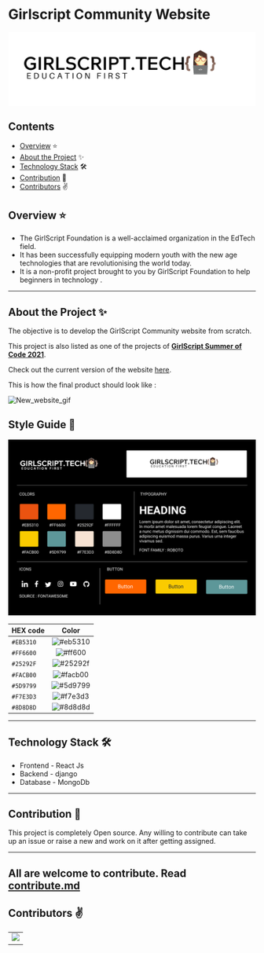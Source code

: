 

# Girlscript Community Website
  <div align="center">
	 <img align="center" src="Assets\GS_logo_black (1).png" alt="Image of gs"/>
  </div>

## Contents
- [Overview](#overview) ⭐
- [About the Project](#about-the-project) ✨
- [Technology Stack](#technology-stack) 🛠️
- [Contribution](#contribution) 🙌
- [Contributors](#contributors) :v:

 ## Overview ⭐
 -  The GirlScript Foundation is a well-acclaimed organization in the EdTech field. 
 - It has been successfully equipping modern youth with the new age technologies that are revolutionising the world today.
 -  It is a non-profit project brought to you by GirlScript Foundation to help beginners in technology .
 
 ---

 ## About the Project ✨

 The objective is to develop the GirlScript Community website from scratch.

 This project is also listed as one of the projects of **[GirlScript Summer of Code 2021](https://gssoc.girlscript.tech/index.html)**.

 Check out the current version of the website [here](https://www.girlscript.tech/home). 

  This is how the final product should look like : 

  ![New_website_gif](./Assets/girlscript_community_website_new.gif)

## Style Guide 🎨

  ![GirlScript_Style_Guide](./Assets/GirlScript_StyleGuide.png)


| HEX code        | Color       | 
| ------------- |:-------------:| 
| `#EB5310`      | ![#eb5310](https://via.placeholder.com/15/eb5310/000000?text=+)      |  
| `#FF6600`      | ![#ff600](https://via.placeholder.com/15/ff6600/000000?text=+)       |  
| `#25292F`      | ![#25292f](https://via.placeholder.com/15/25292f/000000?text=+)      |  
| `#FACB00`      | ![#facb00](https://via.placeholder.com/15/facb00/000000?text=+)      |  
| `#5D9799`      | ![#5d9799](https://via.placeholder.com/15/5d9799/000000?text=+)      |  
| `#F7E3D3`      | ![#f7e3d3](https://via.placeholder.com/15/f7e3d3/000000?text=+)      |  
| `#8D8D8D`      | ![#8d8d8d](https://via.placeholder.com/15/8d8d8d/000000?text=+)      |  


---

## Technology Stack 🛠️
- Frontend - React Js
- Backend - django
- Database - MongoDb

---
## Contribution 🙌

This project is completely Open source. Any willing to contribute can take up an issue or raise a new and work on it after getting assigned.

---
## All are welcome to contribute. Read [contribute.md](contribute.md) 
## Contributors :v:

<table>
	<tr>
		<td>
			<a href="https://github.com/girlscript/Girscript-Community-Website/graphs/contributors">
        <img src="https://contrib.rocks/image?repo=girlscript/Girscript-Community-Website" />
      </a>
		</td>
	</tr>
</table>

